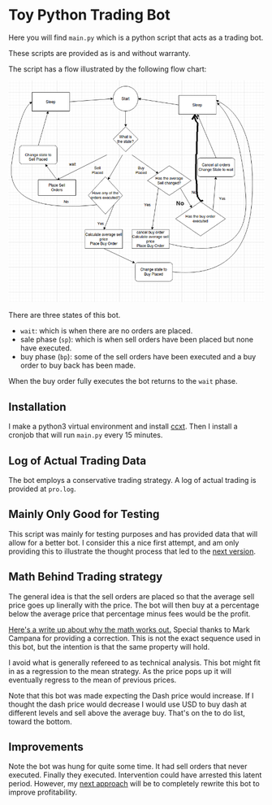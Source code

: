 # Toy Python Trading Bot

Here you will find `main.py` which is a python script that acts as a trading bot.

These scripts are provided as is and without warranty.  

The script has a flow illustrated by the following flow chart:

![Flow Chart](img/flowchart.png)

There are three states of this bot.

*  `wait`: which is when there are no orders are placed.
*  sale phase (`sp`): which is when sell orders have been placed but none have executed.
*  buy phase (`bp`): some of the sell orders have been executed and a buy order to buy back has been made.

When the buy order fully executes the bot returns to the `wait` phase.


## Installation

I make a python3 virtual environment and install
[ccxt](https://github.com/ccxt/ccxt). Then I install a
cronjob that will run `main.py` every 15 minutes.

## Log of Actual Trading Data

The bot employs a conservative trading strategy.  A log of actual trading is
provided at `pro.log`.

## Mainly Only Good for Testing

This script was mainly for testing purposes and has provided data
that will allow for a better bot.  I consider this a nice first attempt,
and am only providing this to illustrate the thought process that led to
the [next version](https://github.com/DarrenTa/botv1).

## Math Behind Trading strategy

The general idea is that the sell orders are placed so that the average sell price goes up linerally with the price.  The bot will then buy at a percentage 
below the average price that percentage minus fees would be the profit.  

[Here's a write up about why the math works out.](https://www.darrentapp.com/pdfs/weightedsum.pdf) Special thanks to Mark Campana for providing a correction.
This is not the exact sequence used in this bot, but the intention is that the same property will hold. 

I avoid what is generally refereed to as technical analysis. This bot might fit in as a regression to the mean strategy. As the price pops up 
it will eventually regress to the mean of previous prices. 

Note that this bot was made expecting the Dash price would increase.  If I thought the dash price would decrease I would use USD to buy dash at different levels and sell above the average buy. That's on the to do list, toward the bottom.

## Improvements

Note the bot was hung for quite some time.  It had sell orders that never executed.
Finally they executed.  Intervention could have arrested this latent period.
However, my [next approach](https://github.com/DarrenTa/botv1) will be to completely rewrite this bot to improve
profitability.  

